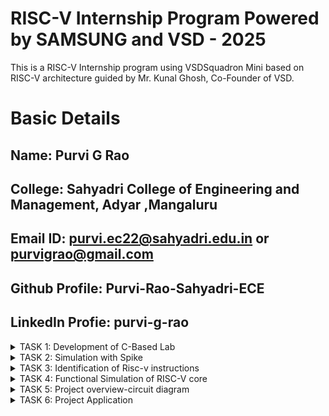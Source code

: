 # RISC-V Internship Program Powered by SAMSUNG and VSD - 2025 
This is a RISC-V Internship program using VSDSquadron Mini based on RISC-V architecture guided by Mr. Kunal Ghosh, Co-Founder of VSD.

# Basic Details 

**Name:** Purvi G Rao
-
**College:** Sahyadri College of Engineering and Management, Adyar ,Mangaluru
-
**Email ID:** purvi.ec22@sahyadri.edu.in or purvigrao@gmail.com
-
**Github Profile:** Purvi-Rao-Sahyadri-ECE 
-
**LinkedIn Profie:** purvi-g-rao
-
<details>
<summary>TASK 1: Development of C-Based Lab</summary>
<img 
src="https://github.com/user-attachments/assets/6f272095-eb65-4f4e-afc7-4b5ffa318411" alt="Task Icon"/>
<img
src="https://github.com/user-attachments/assets/caa2b35b-545a-403c-bb3b-7ae22c0f8931" alt="Task Icon"/>
<img
src="https://github.com/user-attachments/assets/8634d13a-b08a-4056-8526-0e7b728d8ac3" alt="Task Icon"/>
<img
src="https://github.com/user-attachments/assets/278e0169-cf09-4077-8afb-e8311fde8cc5" alt="Task Icon"/>
<img
src="https://github.com/user-attachments/assets/002eb4c9-f29d-4066-ab1f-f30b37ca094e" alt="Task Icon"/>
<img
src="https://github.com/user-attachments/assets/40e870ce-ac6a-4f35-98b3-11a03f87642d" alt="Task Icon"/>
</details>
<details>
<summary>TASK 2: Simulation with Spike</summary>
<img 
src="https://github.com/user-attachments/assets/b4d6bcac-d56c-4f7d-a2a3-496d9a473659" alt="Task Icon"/>
<img
src="https://github.com/user-attachments/assets/e957e2a1-f138-4486-b598-1b814a510673" alt="Task Icon"/>
<img
src="https://github.com/user-attachments/assets/96f17a3f-9d16-49fb-a343-74548b3570a6" alt="Task Icon"/>
<img
src="https://github.com/user-attachments/assets/54a309a2-e745-49fb-8786-bd2375f29ed7" alt="Task Icon"/>
</details>
<details>
<summary>TASK 3: Identification of Risc-v instructions</summary>
<img
src="https://github.com/user-attachments/assets/4e90f51f-918e-4300-9d06-3fff9ea543eb" alt="Task Icon"/>
</details>
<details>
 <summary>TASK 4: Functional Simulation of RISC-V core
 </summary>
 <br>
Steps to perform functional simulation of RISCV
 1. Download Files:
Download the code from the reference github repo.

2. Set Up Simulation Environment:
Install iverlog using commands:

        sudo apt install iverilog
        sudo apt install gtkwave

3. To run and simulate the verilog code, enter the following command:

        iverilog -o iiitb_rv32i iiitb_rv32i.v iiitb_rv32i_tb.v
        ./iiitb_rv32i

4. To see the simulation waveform in GTKWave, enter the following command:

        gtkwave iiitb_rv32i.vcd

 <img
 src="https://github.com/user-attachments/assets/bf3a72af-b921-4973-8539-03046100c0b3" alt="Task Icon"/>
<img
 src="https://github.com/user-attachments/assets/9c79aa5c-932f-4027-88f5-fc83e667d391" alt="Task Icon"/>
 <img
 src="https://github.com/user-attachments/assets/cf3abdd1-2287-419b-9f5d-afe4056d3236" alt="Task Icon"/>
 <img
 src="https://github.com/user-attachments/assets/3e2a6bc6-6d04-493d-b96d-42df1d0d50b3" alt="Task Icon"/>
 <img
 src="https://github.com/user-attachments/assets/92ed7467-3390-4574-b59c-a080fd4f03ea" alt="Task Icon"/>
 <img
 src="https://github.com/user-attachments/assets/1b756d38-6116-4ea4-bb38-873afada51bc" alt="Task Icon"/>
 <img
 src="https://github.com/user-attachments/assets/eebff171-fece-4396-9df3-e419c4c67d05" alt="Task Icon"/>
  <img
 src="https://github.com/user-attachments/assets/631b4c68-62cd-4b36-90eb-c0e845dcc584" alt="Task Icon"/>
 <img
 src="https://github.com/user-attachments/assets/82bd15ad-fdb5-475f-9382-0fe30ed88a0a" alt="Task Icon"/>
 <img
 src="https://github.com/user-attachments/assets/eb5cb1d9-7e4b-47aa-bcc2-a6c8ff4c321c" alt="Task Icon"/>
 <img
 src="https://github.com/user-attachments/assets/eadf92f8-3dea-4b23-a4c1-e4db13c383a8" alt="Task Icon"/>
 </details>
 <details>
  
 <summary>TASK 5: Project overview-circuit diagram </summary>
  
 1. PINOUT diagram 
 <img
 src="https://github.com/user-attachments/assets/bb219ef0-06d0-46e5-9bdb-ab9493fabf2a" alt="Task Icon"/>
 
 2.Components Required:
 <img 
 src="https://github.com/user-attachments/assets/70e574a4-a340-4cf2-8833-c55739ca2d41" alt="Task Icon"/>
</details>
 <details>
  
 <summary>TASK 6: Project Application </summary>
 
 Code for Half Subtractor:
 
 ```
 #include<stdio.h>
 #include<debug.h>
 #include<ch32v00x.h>

 // Defining the Logic Gate Functions for the half adder
 int nand(int bit1, int bit2)
 {
    int out= bit1 &&! bit2;
    return out;
 }

 int xor(int bit1, int bit2)
 {
    int out= bit1^bit2;
    return out;
 }

 // Configuring GPIO Pins
 void GPIO_Config(void)
 {
    GPIO_InitTypeDef GPIO_InitStructure = {0}; // Structure variable used for GPIO configuration
    RCC_APB2PeriphClockCmd(RCC_APB2Periph_GPIOD, ENABLE); // Enable clock for Port D
    RCC_APB2PeriphClockCmd(RCC_APB2Periph_GPIOC, ENABLE); // Enable clock for Port C
    
    // Input Pins Configuration: A and B on GPIOD Pin 1 and Pin 2
    GPIO_InitStructure.GPIO_Pin = GPIO_Pin_1 | GPIO_Pin_2;
    GPIO_InitStructure.GPIO_Mode = GPIO_Mode_IPU; // Defined as Input Type (Pull-Up)
    GPIO_Init(GPIOD, &GPIO_InitStructure);

    // Output Pins Configuration: Sum on GPIOC Pin 4 and Carry on GPIOC Pin 5
    GPIO_InitStructure.GPIO_Pin = GPIO_Pin_4 | GPIO_Pin_5;
    GPIO_InitStructure.GPIO_Mode = GPIO_Mode_Out_PP; // Defined as Output Type (Push-Pull)
    GPIO_InitStructure.GPIO_Speed = GPIO_Speed_50MHz; // Defined Speed
    GPIO_Init(GPIOC, &GPIO_InitStructure);
 }

 // Main function to implement the half adder
 int main()
 {
    uint8_t A, B, Difference , Borrow;
    NVIC_PriorityGroupConfig(NVIC_PriorityGroup_1);
    SystemCoreClockUpdate();
    Delay_Init();
    GPIO_Config();

    while(1)
    {
        // Read inputs from GPIO
        A = GPIO_ReadInputDataBit(GPIOD, GPIO_Pin_1);
        B = GPIO_ReadInputDataBit(GPIOD, GPIO_Pin_2);
        
        // Compute the half adder outputs
        Difference = xor(A, B);     // Sum = A XOR B
        Borrow = nand(A, B);   // Carry = A AND B

        /* Output for SUM on GPIOC Pin 4 */
        if(Difference == 0)
        {
            GPIO_WriteBit(GPIOC, GPIO_Pin_4, RESET);
        }
        else
        {
            GPIO_WriteBit(GPIOC, GPIO_Pin_4, SET);
        }

        /* Output for CARRY on GPIOC Pin 5 */
        if(Borrow == 0)
        {
            GPIO_WriteBit(GPIOC, GPIO_Pin_5, RESET);
        }
        else
        {
            GPIO_WriteBit(GPIOC, GPIO_Pin_5, SET);
        }
    }
 }
 


 





 
